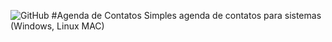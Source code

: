 ![GitHub](https://img.shields.io/github/license/ericsilvarodrigues/agenda)
#Agenda de Contatos
Simples agenda de contatos para sistemas (Windows, Linux MAC)

